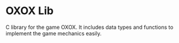 # OXOX Lib
C library for the game OXOX. It includes data types and functions to implement the game mechanics easily.
